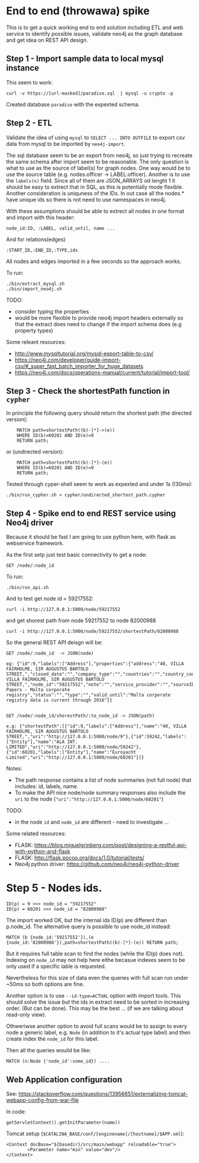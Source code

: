 End to end (throwawa) spike
===========================

This is to get a quick working end to end solution including ETL and web service to identify possible issues, validate neo4j as the graph database and get idea on REST API design.


## Step 1 - Import sample data to local mysql instance

This seem to work:

	curl -v https://[url-masked]/paradise.sql  | mysql -u crypto -p

Created database `paradise` with the expexted schema.

## Step 2 - ETL

Validate the idea of using `mysql` to `SELECT ... INTO OUTFILE` to export csv data from mysql to be imported by `neo4j-import`.

The sql database seem to be an export from neo4j, so just trying to recreate the same schema after import seem to be reasonable.
The only question is what to use as the source of label(s) for graph nodes. One way would be to use the source table (e.g. nodes.officer -> LABEL:officer).
Another is to use the `labels(n)` field. Since all of them are JSON_ARRAYS od lenght 1 it should be easy to extrect that in SQL, as this is potentially mode flexible.
Another consideration is uniquness of the IDs. In out case all the nodes.* have unique ids so there is not need to use namespaces in neo4j.

With these assumptions should be able to extrect all nodes in one format and import with this header:

	node_id:ID, :LABEL, valid_until, name ... 

And for relations(edges)

	:START_ID,:END_ID,:TYPE,idx

All nodes and edges imported in a few seconds so the approach works.

To run:

	./bin/extract_mysql.sh
	./bin/import_neo4j.sh


TODO:

- consider typing the properties
- would be more flexible to provide neo4j import headers externally so that the extract does need to change if the import schema does (e.g property types)


Some releant resources: 

- http://www.mysqltutorial.org/mysql-export-table-to-csv/
- https://neo4j.com/developer/guide-import-csv/#_super_fast_batch_importer_for_huge_datasets
- https://neo4j.com/docs/operations-manual/current/tutorial/import-tool/

## Step 3 - Check the shortestPath function in `cypher`

In principle the following query should return the shortest path (the directed version):

	    MATCH path=shortestPath((b)-[*]->(e))
        WHERE ID(b)=60201 AND ID(e)=9
        RETURN path;


or (undirected version):

	    MATCH path=shortestPath((b)-[*]-(e))
        WHERE ID(b)=60201 AND ID(e)=9
        RETURN path;

Tested through cyper-shell seem to work as expexted and under 1s (!30ms):

	./bin/run_cypher.sh < cypher/undirected_shortest_path.cypher


## Step 4 - Spike end to end REST service using Neo4j driver 

Because it should be fast I am going to use python here, with flask as webservice framework.

As the first setp just test basic connectivity to get a node:

	GET /node/:node_id

To run:
	
	./bin/run_api.sh

And to test get node id = 59217552:

	curl -i http://127.0.0.1:5000/node/59217552

and get shorest path from node 59217552 to node 82000988

	curl -i http://127.0.0.1:5000/node/59217552/shortestPath/82000988

So the general REST API deisgn will be:


	GET /node/:node_id  -> JSON(node)

	eg: {"id":9,"labels":["Address"],"properties":{"address":"40, VILLA FAIRHOLME, SIR AUGUSTUS BARTOLO STREET,","closed_date":"","company_type":"","countries":"","country_codes":"","ibcRUC":"","incorporation_date":"","jurisdiction":"","jurisdiction_description":"","name":"40, VILLA FAIRHOLME, SIR AUGUSTUS BARTOLO STREET,","node_id":"59217552","note":"","service_provider":"","sourceID":"Paradise Papers - Malta corporate registry","status":"","type":"","valid_until":"Malta corporate registry data is current through 2016"}}


	GET /node/:node_id/shorestPath/:to_node_id -> JSON(path)

	e.g: {"shortestPath":[{"id":9,"labels":["Address"],"name":"40, VILLA FAIRHOLME, SIR AUGUSTUS BARTOLO STREET,","uri":"http://127.0.0.1:5000/node/9"},{"id":59242,"labels":["Entity"],"name":"ALA INT. LIMITED","uri":"http://127.0.0.1:5000/node/59242"},{"id":60201,"labels":["Entity"],"name":"Euroyacht Limited","uri":"http://127.0.0.1:5000/node/60201"}]}


Notes:

- The path response contains a list of node summaries (not full node) that includes: id, labels, name.
- To make the API nice node/node summary responses also include the `uri` to the node (`"uri":"http://127.0.0.1:5000/node/60201"`)


TODO:
	
-  in the node `id` and `node_id` are different - need to investigate ...


Some related resources:

- FLASK: https://blog.miguelgrinberg.com/post/designing-a-restful-api-with-python-and-flask
- FLASK: http://flask.pocoo.org/docs/1.0/tutorial/tests/
- Neo4j python driver:  https://github.com/neo4j/neo4j-python-driver


# Step 5 - Nodes ids.

	ID(p) = 9 >>> node_id = "59217552" 
	ID(p) = 60201 >>> node_id = "82000988"

The import worked OK, but the internal ids ID(p) are different than p.node_id.
The alternative query is possible to use node_id instead:

	MATCH (b {node_id:'59217552'}),(e {node_id:'82000988'}),path=shortestPath((b)-[*]-(e)) RETURN path;

But it requires full table scan to find the nodes (while the ID(p) does not).
Indexing on `node_id` may not help here eithe becasue indexes seem to be only used if a specific lable is requested.

Nevertheless for this size of data even the queries with full scan run under ~50ms so both options are fine. 

Another option is to use `--id-type=ACTUAL` option with import tools. This should solve the issue but the ids in extract need
to be sorted in increasing order. (But can be done). This may be the best ... (if we are talking about read-only view).

Othweriwse another option to avoid full scans would be to assign to every node a generic label, e.g. `Node` (in addition to it's actual type label) 
	and then create index the `node_id` for this label.

Then all the queries wouild be like:

	MATCH (n:Node {'node_id':some_id}) ....



## Web Application configuration

See: https://stackoverflow.com/questions/13956651/externalizing-tomcat-webapp-config-from-war-file

In code:
	
	getServletContext().getInitParameter(name)) 
	
Tomcat setup (`$CATALINA_BASE/conf/[enginename]/[hostname]/$APP.xml`):

	<Context docBase="${basedir}/src/main/webapp" reloadable="true">
    		<Parameter name="min" value="dev"/>
	</Context>
	